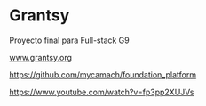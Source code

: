 # Grantsy
Proyecto final para Full-stack G9

www.grantsy.org

https://github.com/mycamach/foundation_platform

https://www.youtube.com/watch?v=fp3pp2XUJVs
